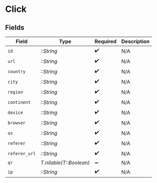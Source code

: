 # Click


## Fields

| Field                   | Type                    | Required                | Description             |
| ----------------------- | ----------------------- | ----------------------- | ----------------------- |
| `id`                    | *::String*              | :heavy_check_mark:      | N/A                     |
| `url`                   | *::String*              | :heavy_check_mark:      | N/A                     |
| `country`               | *::String*              | :heavy_check_mark:      | N/A                     |
| `city`                  | *::String*              | :heavy_check_mark:      | N/A                     |
| `region`                | *::String*              | :heavy_check_mark:      | N/A                     |
| `continent`             | *::String*              | :heavy_check_mark:      | N/A                     |
| `device`                | *::String*              | :heavy_check_mark:      | N/A                     |
| `browser`               | *::String*              | :heavy_check_mark:      | N/A                     |
| `os`                    | *::String*              | :heavy_check_mark:      | N/A                     |
| `referer`               | *::String*              | :heavy_check_mark:      | N/A                     |
| `referer_url`           | *::String*              | :heavy_check_mark:      | N/A                     |
| `qr`                    | *T.nilable(T::Boolean)* | :heavy_minus_sign:      | N/A                     |
| `ip`                    | *::String*              | :heavy_check_mark:      | N/A                     |